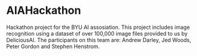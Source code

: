 # AIAHackathon

Hackathon project for the BYU AI assosiation.
This project includes image recognition using a dataset of over 100,000 image files provided to us by DeliciousAI.
The participants on this team are: Andrew Darley, Jed Woods, Peter Gordon and Stephen Henstrom.
